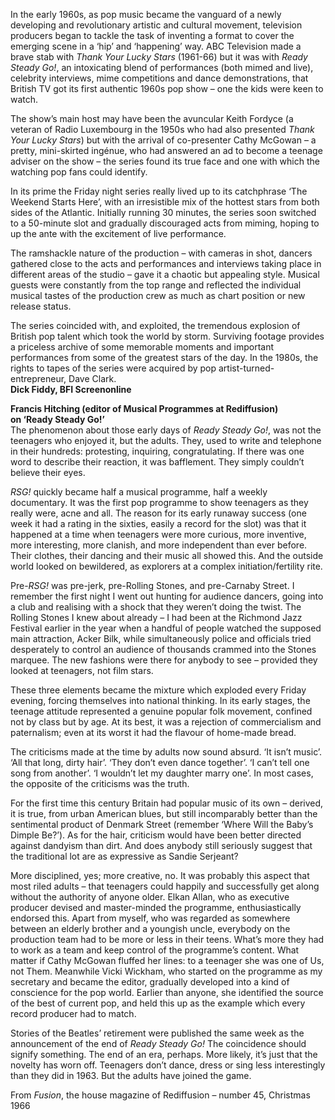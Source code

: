 
In the early 1960s, as pop music became the vanguard of a newly developing and revolutionary artistic and cultural movement, television producers began to tackle the task of inventing a format to cover the emerging scene in a ‘hip’ and ‘happening’ way. ABC Television made a brave stab with _Thank Your Lucky Stars_ (1961-66) but it was with _Ready Steady Go!_, an intoxicating blend of performances (both mimed and live), celebrity interviews, mime competitions and dance demonstrations, that British TV got its first authentic 1960s pop show – one the kids were keen to watch.

The show’s main host may have been the avuncular Keith Fordyce (a veteran of Radio Luxembourg in the 1950s who had also presented _Thank Your Lucky Stars_) but with the arrival of co-presenter Cathy McGowan – a pretty, mini-skirted ingénue, who had answered an ad to become a teenage adviser on the show – the series found its true face and one with which the watching pop fans could identify.

In its prime the Friday night series really lived up to its catchphrase ‘The Weekend Starts Here’, with an irresistible mix of the hottest stars from both sides of the Atlantic. Initially running 30 minutes, the series soon switched to a 50-minute slot and gradually discouraged acts from miming, hoping to up the ante with the excitement of live performance.

The ramshackle nature of the production – with cameras in shot, dancers gathered close to the acts and performances and interviews taking place in different areas of the studio – gave it a chaotic but appealing style. Musical guests were constantly from the top range and reflected the individual musical tastes of the production crew as much as chart position or new release status.

The series coincided with, and exploited, the tremendous explosion of British pop talent which took the world by storm. Surviving footage provides a priceless archive of some memorable moments and important performances from some of the greatest stars of the day. In the 1980s, the rights to tapes of the series were acquired by pop artist-turned-entrepreneur, Dave Clark.  
**Dick Fiddy, BFI Screenonline**

**Francis Hitching (editor of Musical Programmes at Rediffusion)  
on ‘Ready Steady Go!’**  
The phenomenon about those early days of _Ready Steady Go!_, was not the teenagers who enjoyed it, but the adults. They, used to write and telephone in their hundreds: protesting, inquiring, congratulating. If there was one word to describe their reaction, it was bafflement. They simply couldn’t believe their eyes.

_RSG!_ quickly became half a musical programme, half a weekly documentary. It was the first pop programme to show teenagers as they really were, acne and all. The reason for its early runaway success (one week it had a rating in the sixties, easily a record for the slot) was that it happened at a time when teenagers were more curious, more inventive, more interesting, more clanish, and more independent than ever before. Their clothes, their dancing and their music all showed this. And the outside world looked on bewildered, as explorers at a complex initiation/fertility rite.

Pre-_RSG!_ was pre-jerk, pre-Rolling Stones, and pre-Carnaby Street. I remember the first night I went out hunting for audience dancers, going into a club and realising with a shock that they weren’t doing the twist. The Rolling Stones I knew about already – I had been at the Richmond Jazz Festival earlier in the year when a handful of people watched the supposed main attraction, Acker Bilk, while simultaneously police and officials tried desperately to control an audience of thousands crammed into the Stones marquee. The new fashions were there for anybody to see – provided they looked at teenagers, not film stars.

These three elements became the mixture which exploded every Friday evening, forcing themselves into national thinking. In its early stages, the teenage attitude represented a genuine popular folk movement, confined not by class but by age. At its best, it was a rejection of commercialism and paternalism; even at its worst it had the flavour of home-made bread.

The criticisms made at the time by adults now sound absurd. ‘It isn’t music’. ‘All that long, dirty hair’. ‘They don’t even dance together’. ‘I can’t tell one song from another’. ‘I wouldn’t let my daughter marry one’. In most cases, the opposite of the criticisms was the truth.

For the first time this century Britain had popular music of its own – derived, it is true, from urban American blues, but still incomparably better than the sentimental product of Denmark Street (remember ‘Where Will the Baby’s Dimple Be?’). As for the hair, criticism would have been better directed against dandyism than dirt. And does anybody still seriously suggest that the traditional lot are as expressive as Sandie Serjeant?

More disciplined, yes; more creative, no. It was probably this aspect that most riled adults – that teenagers could happily and successfully get along without the authority of anyone older. Elkan Allan, who as executive producer devised and master-minded the programme, enthusiastically endorsed this. Apart from myself, who was regarded as somewhere between an elderly brother and a youngish uncle, everybody on the production team had to be more or less in their teens. What’s more they had to work as a team and keep control of the programme’s content. What matter if Cathy McGowan fluffed her lines: to a teenager she was one of Us, not Them. Meanwhile Vicki Wickham, who started on the programme as my secretary and became the editor, gradually developed into a kind of conscience for the pop world. Earlier than anyone, she identified the source of the best of current pop, and held this up as the example which every record producer had to match.

Stories of the Beatles’ retirement were published the same week as the announcement of the end of _Ready Steady Go!_ The coincidence should signify something. The end of an era, perhaps. More likely, it’s just that the novelty has worn off. Teenagers don’t dance, dress or sing less interestingly than they did in 1963. But the adults have joined the game.

From _Fusion_, the house magazine of Rediffusion – number 45, Christmas 1966


<!--stackedit_data:
eyJoaXN0b3J5IjpbLTEwMzIyMzYwNTFdfQ==
-->